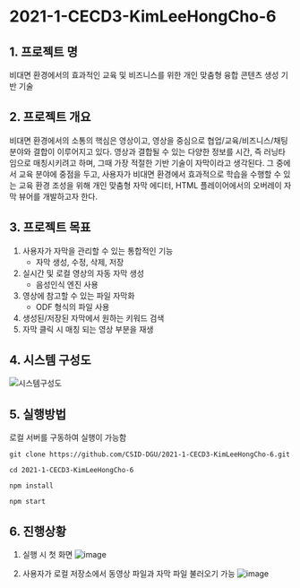 # 2021-1-CECD3-KimLeeHongCho-6


## 1. 프로젝트 명
비대면 환경에서의 효과적인 교육 및 비즈니스를 위한 개인 맞춤형 융합 콘텐츠 생성 기반 기술


## 2. 프로젝트 개요
비대면 환경에서의 소통의 핵심은 영상이고, 영상을 중심으로 협업/교육/비즈니스/채팅 분야와 결합이 이루어지고 있다. 영상과 결합될 수 있는 다양한 정보를 시간, 즉 러닝타임으로 매칭시키려고 하며, 그때 가장 적절한 기반 기술이 자막이라고 생각된다. 그 중에서 교육 분야에 중점을 두고, 사용자가 비대면 환경에서 효과적으로 학습을 수행할 수 있는 교육 환경 조성을 위해 개인 맞춤형 자막 에디터, HTML 플레이어에서의 오버레이 자막 뷰어를 개발하고자 한다.


## 3. 프로젝트 목표
1. 사용자가 자막을 관리할 수 있는 통합적인 기능
   - 자막 생성, 수정, 삭제, 저장
2. 실시간 및 로컬 영상의 자동 자막 생성
   - 음성인식 엔진 사용
3. 영상에 참고할 수 있는 파일 자막화
   - ODF 형식의 파일 사용
4. 생성된/저장된 자막에서 원하는 키워드 검색
5. 자막 클릭 시 매칭 되는 영상 부분을 재생


## 4. 시스템 구성도
![시스템구성도](https://user-images.githubusercontent.com/43579755/122647084-703ad680-d15d-11eb-94bb-a93360878478.PNG)


## 5. 실행방법
로컬 서버를 구동하여 실행이 가능함
```
git clone https://github.com/CSID-DGU/2021-1-CECD3-KimLeeHongCho-6.git

cd 2021-1-CECD3-KimLeeHongCho-6

npm install

npm start
```


## 6. 진행상황
1) 실행 시 첫 화면
![image](https://user-images.githubusercontent.com/43579755/122675555-e9493500-d214-11eb-9293-c60976b7eabb.png)


2) 사용자가 로컬 저장소에서 동영상 파일과 자막 파일 불러오기 가능
![image](https://user-images.githubusercontent.com/43579755/122675583-0a118a80-d215-11eb-901d-491ac5931123.png)




